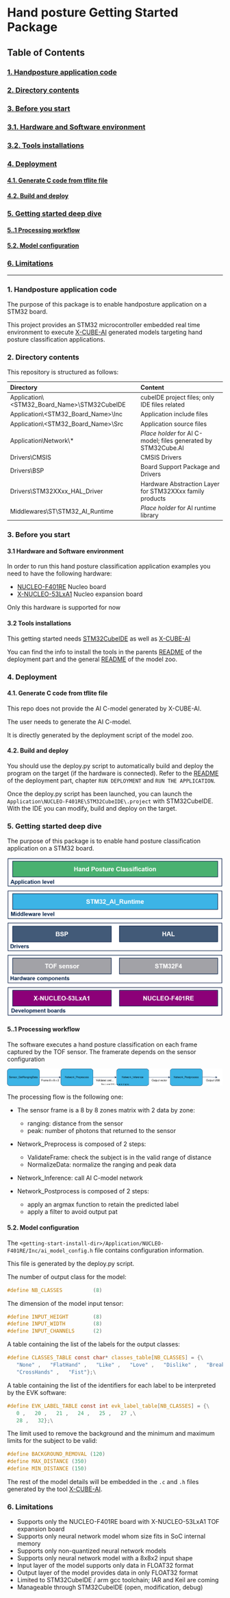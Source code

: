 # Hand posture Getting Started Package
## Table of Contents

### <a href="#1">1. Handposture application code</a>
### <a href="#2">2. Directory contents</a>
### <a href="#3">3. Before you start</a>
### <a href="#3-1">3.1. Hardware and Software environment</a>
### <a href="#3-2">3.2. Tools installations</a>
### <a href="#4">4. Deployment</a>
#### <a href="#4-1">4.1. Generate C code from tflite file</a>
#### <a href="#4-2">4.2. Build and deploy</a>
### <a href="#5">5. Getting started deep dive</a>
#### <a href="#5-1">5..1 Processing workflow</a>
#### <a href="#5-2">5.2. Model configuration</a>
### <a href="#6">6. Limitations</a>
__________________________________________

### <a id="1">1. Handposture application code</a>

The purpose of this package is to enable handposture application on a STM32 board.

This project provides an STM32 microcontroller embedded real time environment to execute [X-CUBE-AI](https://www.st.com/en/embedded-software/x-cube-ai.html) generated models targeting hand posture classification applications.

### <a id="2">2. Directory contents</a>

This repository is structured as follows:

| Directory                                                              | Content                                                   |
|:---------------------------------------------------------------------- |:--------------------------------------------------------- |
| Application\\<STM32_Board_Name>\STM32CubeIDE              | cubeIDE project files; only IDE files related             |
| Application\\<STM32_Board_Name>\Inc                       | Application include files                                 |
| Application\\<STM32_Board_Name>\Src                       | Application source files                                  |
| Application\Network\\*                                                 | *Place holder* for AI C-model; files generated by STM32Cube.AI  |
| Drivers\CMSIS                                                          | CMSIS Drivers                                             |
| Drivers\BSP                                                            | Board Support Package and Drivers                         |
| Drivers\STM32XXxx_HAL_Driver                                           | Hardware Abstraction Layer for STM32XXxx family products  |
| Middlewares\ST\STM32_AI_Runtime                                        | *Place holder* for AI runtime library                     |

### <a id="3">3. Before you start</a>

#### <a id="3-1">3.1 Hardware and Software environment</a>

In order to run this hand posture classification application examples you need to have the following hardware:

- [NUCLEO-F401RE](https://www.st.com/en/evaluation-tools/nucleo-f401re.html) Nucleo board
- [X-NUCLEO-53LxA1](https://www.st.com/en/ecosystems/x-nucleo-53l8a1.html) Nucleo expansion board

Only this hardware is supported for now

#### <a id="3-2">3.2 Tools installations</a>

This getting started needs [STM32CubeIDE](https://www.st.com/content/st_com/en/products/development-tools/software-development-tools/stm32-software-development-tools/stm32-ides/stm32cubeide.html) as well as [X-CUBE-AI](https://www.st.com/en/embedded-software/x-cube-ai.html) 

You can find the info to install the tools in the parents [README](../../../hand_posture/deployment/README.md) of the deployment part and the general [README](../../../README.md) of the model zoo. 

### <a id="4">4. Deployment</a>

#### <a id="4-1">4.1. Generate C code from tflite file</a>

This repo does not provide the AI C-model generated by X-CUBE-AI.

The user needs to generate the AI C-model.

It is directly generated by the deployment script of the model zoo.

#### <a id="4-2">4.2. Build and deploy</a>

You should use the deploy.py script to automatically build and deploy the program on the target (if the hardware is connected). Refer to the [README](../../../hand_posture/deployment/README.md#2-run-deployment) of the deployment part, chapter `RUN DEPLOYMENT` and `RUN THE APPLICATION`. 

Once the deploy.py script has been launched, you can launch the `Application\NUCLEO-F401RE\STM32CubeIDE\.project` with STM32CubeIDE. With the IDE you can modify, build and deploy on the target.

### <a id="5">5. Getting started deep dive</a>

The purpose of this package is to enable hand posture classification application on a STM32 board. 

![Software Architecture](_htmresc/Software_Architecture.png)
#### <a id="5-1">5..1 Processing workflow</a>

The software executes a hand posture classification on each frame captured by the TOF sensor. The framerate depends on the sensor configuration

![processing Workflow schema](_htmresc/algoProcessing.svg)

The processing flow is the following one:

* The sensor frame is a 8 by 8 zones matrix with 2 data by zone: 
   - ranging: distance from the sensor
   - peak: number of photons that returned to the sensor

* Network_Preprocess is composed of 2 steps:
   -  ValidateFrame: check the subject is in the valid range of distance
   -  NormalizeData: normalize the ranging and peak data

* Network_Inference: call AI C-model network

* Network_Postprocess is composed of 2 steps:
   - apply an argmax function to retain the predicted label
   - apply a filter to avoid output pat

#### <a id="5-2">5.2. Model configuration</a>

The `<getting-start-install-dir>/Application/NUCLEO-F401RE/Inc/ai_model_config.h` file contains configuration information.

This file is generated by the deploy.py script.

The number of output class for the model:
```C
#define NB_CLASSES          (8)
```

The dimension of the model input tensor:
```C
#define INPUT_HEIGHT        (8)
#define INPUT_WIDTH         (8)
#define INPUT_CHANNELS      (2)
```

A table containing the list of the labels for the output classes:
```C
#define CLASSES_TABLE const char* classes_table[NB_CLASSES] = {\
   "None" ,   "FlatHand" ,   "Like" ,   "Love" ,   "Dislike" ,   "BreakTime" ,\
   "CrossHands" ,   "Fist"};\
```

A table containing the list of the identifiers for each label to be interpreted by the EVK software:
```C
#define EVK_LABEL_TABLE const int evk_label_table[NB_CLASSES] = {\
   0 ,   20 ,   21 ,   24 ,   25 ,   27 ,\
   28 ,   32};\
```

The limit used to remove the background and the minimum and maximum limits for the subject to be valid:
```C
#define BACKGROUND_REMOVAL (120)
#define MAX_DISTANCE (350)
#define MIN_DISTANCE (150)
```

The rest of the model details will be embedded in the `.c` and `.h` files generated by the tool [X-CUBE-AI](https://www.st.com/en/embedded-software/x-cube-ai.html). 

### <a id="6">6. Limitations</a>

- Supports only the NUCLEO-F401RE board with X-NUCLEO-53LxA1 TOF expansion board
- Supports only neural network model whom size fits in SoC internal memory
- Supports only non-quantized neural network models
- Supports only neural network model with a 8x8x2 input shape
- Input layer of the model supports only data in FLOAT32 format
- Output layer of the model provides data in only FLOAT32 format
- Limited to STM32CubeIDE / arm gcc toolchain; IAR and Keil are coming
- Manageable through STM32CubeIDE (open, modification, debug)
